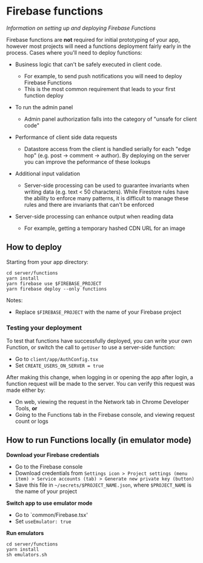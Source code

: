 # Firebase functions

_Information on setting up and deploying Firebase Functions_

Firebase functions are **not** required for initial prototyping of your app,
however most projects will need a functions deployment fairly early in the
process. Cases where you'll need to deploy functions:

- Business logic that can't be safely executed in client code.
  - For example, to send push notifications you will need to deploy Firebase
    Functions
  - This is the most common requirement that leads to your first function deploy
- To run the admin panel
  - Admin panel authorization falls into the category of "unsafe for client code"
- Performance of client side data requests
  - Datastore access from the client is handled serially for each "edge hop"
    (e.g. post -> comment -> author). By deploying on the server you can improve
    the peformance of these lookups
- Additional input validation
  - Server-side processing can be used to guarantee invariants when writing data
    (e.g. text < 50 characters). While Firestore rules have the ability to
    enforce many patterns, it is difficult to manage these rules and there are
    invariants that can't be enforced
- Server-side processing can enhance output when reading data

  - For example, getting a temporary hashed CDN URL for an image

## How to deploy

Starting from your app directory:

```
cd server/functions
yarn install
yarn firebase use $FIREBASE_PROJECT
yarn firebase deploy --only functions
```

Notes:

- Replace `$FIREBASE_PROJECT` with the name of your Firebase project


### Testing your deployment

To test that functions have successfully deployed, you can write your own Function, or switch the call to
`getUser` to use a server-side function:

- Go to `client/app/AuthConfig.tsx`
- Set `CREATE_USERS_ON_SERVER = true`

After making this change, when logging in or opening the app after login, a function request will be made to the server. You can verify this request was made either by:
- On web, viewing the request in the Network tab in Chrome Developer Tools, **or**
- Going to the Functions tab in the Firebase console, and viewing request count or logs


## How to run Functions locally (in emulator mode)

**Download your Firebase credentials**

- Go to the Firebase console
- Download credentials from
  `Settings icon > Project settings (menu item) > Service accounts (tab) > Generate new private key (button)`
- Save this file in `~/secrets/$PROJECT_NAME.json`, where `$PROJECT_NAME` is the
  name of your project

**Switch app to use emulator mode**

- Go to `common/Firebase.tsx'
- Set `useEmulator: true`

**Run emulators**

```
cd server/functions
yarn install
sh emulators.sh
```
